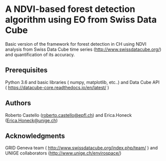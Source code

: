 # A NDVI-based forest detection algorithm using EO from Swiss Data Cube

Basic version of the framework for forest detection in CH using NDVI analysis from Swiss Data Cube time series (http://www.swissdatacube.org/) and quantification of its accuracy.

## Prerequisites

Python 3.6 and basic libraries ( numpy, matplotlib, etc..) and Data Cube API ( https://datacube-core.readthedocs.io/en/latest/ )

## Authors

Roberto Castello (roberto.castello@epfl.ch)  and Erica.Honeck (Erica.Honeck@unige.ch)

## Acknowledgments

GRID Geneva team ( http://www.swissdatacube.org/index.php/team/ ) and UNIGE collaborators (http://www.unige.ch/envirospace/) 